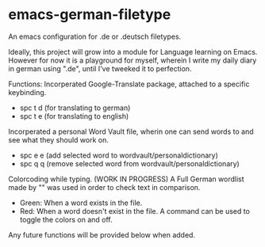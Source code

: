 # emacs-german-filetype
An emacs configuration for .de or .deutsch filetypes.

Ideally, this project will grow into a module for Language learning on Emacs.
However for now it is a playground for myself, wherein I write my daily diary in german using ".de", until I've tweeked it to perfection.

Functions:
Incorperated Google-Translate package, attached to a specific keybinding.
- spc t d (for translating to german)
- spc t e (for translating to english)

Incorperated a personal Word Vault file, wherin one can send words to and see what they should work on.
- spc e e (add selected word to wordvault/personaldictionary)
- spc q q (remove selected word from wordvault/personaldictionary)

Colorcoding while typing. (WORK IN PROGRESS)
A Full German wordlist made by "" was used in order to check text in comparison.
- Green: When a word exists in the file.
- Red: When a word doesn't exist in the file.
A command can be used to toggle the colors on and off.

Any future functions will be provided below when added.
